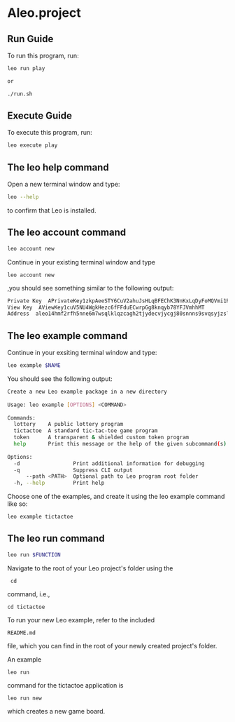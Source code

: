 # Aleo.project

## Run Guide

To run this program, run:
```bash
leo run play

or 

./run.sh
```

## Execute Guide

To execute this program, run:

```bash
leo execute play
```

## The leo help command

Open a new terminal window and type: 
```bash
leo --help
``` 
to confirm that Leo is installed.

## The leo account command

```bash
leo account new
```
Continue in your existing terminal window and type 
```
leo account new
```
,you should see something similar to the following output:
```bash
Private Key  APrivateKey1zkpAeeSTY6CuV2ahuJsHLqBFEChK3NnKxLqDyFoMQVmi1Ru
View Key  AViewKey1cuV5NU4WgkHezc6fFFduECwrpGg8knqyb78YFJVmhhMT
Address  aleo14hmf2rfh5nne6m7wsqlklqzcagh2tjydecvjycgj80snnns9svqsyjzsll
```

## The leo example command

Continue in your exsiting terminal window and type:
```bash
leo example $NAME
```
You should see the following output:
```bash
Create a new Leo example package in a new directory
    
Usage: leo example [OPTIONS] <COMMAND>
    
Commands:
  lottery    A public lottery program
  tictactoe  A standard tic-tac-toe game program
  token      A transparent & shielded custom token program
  help       Print this message or the help of the given subcommand(s)
    
Options:
  -d                 Print additional information for debugging
  -q                 Suppress CLI output
      --path <PATH>  Optional path to Leo program root folder
  -h, --help         Print help
```

Choose one of the examples, and create it using the leo example command like so: 

``` bash
leo example tictactoe
```

## The leo run command
``` bash
leo run $FUNCTION
```
Navigate to the root of your Leo project's folder using the 
```
 cd
```
command, i.e., 
```
cd tictactoe
```
To run your new Leo example, refer to the included 
```
README.md
```
file, which you can find in the root of your newly created project's folder.

An example 
```
leo run
```
command for the tictactoe application is 
```
leo run new
```
which creates a new game board.
 
